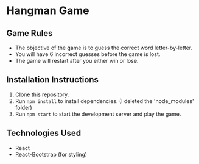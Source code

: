# Hangman Game

## Game Rules
- The objective of the game is to guess the correct word letter-by-letter.
- You will have 6 incorrect guesses before the game is lost.
- The game will restart after you either win or lose.

## Installation Instructions
1. Clone this repository.
2. Run `npm install` to install dependencies. (I deleted the 'node_modules' folder)
3. Run `npm start` to start the development server and play the game.

## Technologies Used
- React
- React-Bootstrap (for styling)
